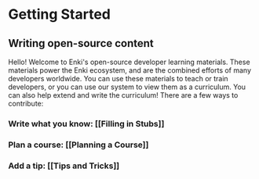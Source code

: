 # Getting Started
## Writing open-source content

Hello! Welcome to Enki's open-source developer learning materials. These materials power the Enki ecosystem, and are the combined efforts of many developers worldwide. You can use these materials to teach or train developers, or you can use our system to view them as a curriculum. You can also help extend and write the curriculum! There are a few ways to contribute:

### Write what you know: [[Filling in Stubs]]
### Plan a course: [[Planning a Course]]
### Add a tip: [[Tips and Tricks]]